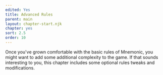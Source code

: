 ```yaml
---
edited: Yes
title: Advanced Rules
parent: main
layout: chapter-start.njk
chapter: yes
sort: 2.5
order: 10
---
```


Once you've grown comfortable with the basic rules of Mnemonic, you might want to add some additional complexity to the game. If that sounds interesting to you, this chapter includes some optional rules tweaks and modifications.
